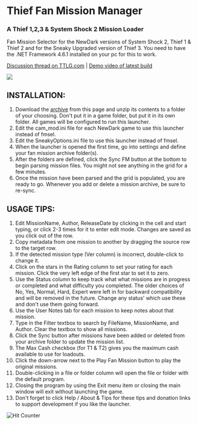 # Thief Fan Mission Manager
### A Thief 1,2,3 & System Shock 2 Mission Loader
Fan Mission Selector for the NewDark versions of System Shock 2, Thief 1 &amp; Thief 2 and for the Sneaky Upgraded version of Thief 3. You need to have the .NET Framework 4.6.1 installed on your pc for this to work.

[Discussion thread on TTLG.com](http://www.ttlg.com/forums/showthread.php?t=135810) | [Demo video of latest build](https://www.youtube.com/watch?v=ZwENQX5gC8g)

![](http://i.imgur.com/lVJJLfy.jpg)

## INSTALLATION:

1. Download the [archive](https://github.com/tolsen64/TFMM-fmsel/raw/master/Release.7z) from this page and unzip its contents to a folder of your choosing. Don't put it in a game folder, but put it in its own folder. All games will be configured to run this launcher.
2. Edit the cam_mod.ini file for each NewDark game to use this launcher instead of fmsel.
3. Edit the SneakyOptions.ini file to use this launcher instead of fmsel.
4. When the launcher is opened the first time, go into settings and define your fan mission archive folder(s).
5. After the folders are defined, click the Sync FM button at the bottom to begin parsing mission files. You might not see anything in the grid for a few minutes.
6. Once the mission have been parsed and the grid is populated, you are ready to go. Whenever you add or delete a mission archive, be sure to re-sync.

## USAGE TIPS:

1. Edit MissionName, Author, ReleaseDate by clicking in the cell and start typing, or click 2-3 times for it to enter edit mode. Changes are saved as you click out of the row.
2. Copy metadata from one mission to another by dragging the source row to the target row.
3. If the detected mission type (Ver column) is incorrect, double-click to change it.
4. Click on the stars in the Rating column to set your rating for each mission. Click the very left edge of the first star to set it to zero.
5. Use the Status column to keep track what what missions are in progress or completed and what difficulty you completed. The older choices of No, Yes, Normal, Hard, Expert were left in for backward compatibility and will be removed in the future. Change any status' which use these and don't use them going forward.
6. Use the User Notes tab for each mission to keep notes about that mission.
7. Type in the Filter textbox to search by FileName, MissionName, and Author. Clear the textbox to show all missions.
8. Click the Sync button after missions have been added or deleted from your archive folder to update the mission list.
9. The Max Cash checkbox (for T1 & T2) gives you the maximum cash available to use for loadouts.
10. Click the down-arrow next to the Play Fan Mission button to play the original missions.
11. Double-clicking in a file or folder column will open the file or folder with the default program.
12. Closing the program by using the Exit menu item or closing the main window will exit without launching the game.
13. Don't forget to click Help / About & Tips for these tips and donation links to support development if you like the launcher.

![Hit Counter](http://tolsen64.com:8081/api/hc/GitHub.TFMM-fmsel "My Stupid Hit Counter!")
